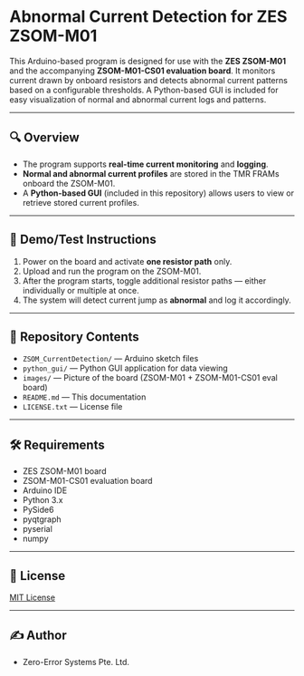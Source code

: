 # Abnormal Current Detection for ZES ZSOM-M01

This Arduino-based program is designed for use with the **ZES ZSOM-M01** and the accompanying **ZSOM-M01-CS01 evaluation board**. It monitors current drawn by onboard resistors and detects abnormal current patterns based on a configurable thresholds. A Python-based GUI is included for easy visualization of normal and abnormal current logs and patterns.

---

## 🔍 Overview

- The program supports **real-time current monitoring** and **logging**.
- **Normal and abnormal current profiles** are stored in the TMR FRAMs onboard the ZSOM-M01.
- A **Python-based GUI** (included in this repository) allows users to view or retrieve stored current profiles.

---

## 🧪 Demo/Test Instructions

1. Power on the board and activate **one resistor path** only.
2. Upload and run the program on the ZSOM-M01.
3. After the program starts, toggle additional resistor paths — either individually or multiple at once.
4. The system will detect current jump as **abnormal** and log it accordingly.

---

## 📁 Repository Contents

- `ZSOM_CurrentDetection/` — Arduino sketch files
- `python_gui/` — Python GUI application for data viewing
- `images/` — Picture of the board (ZSOM-M01 + ZSOM-M01-CS01 eval board)
- `README.md` — This documentation
- `LICENSE.txt` — License file

---

## 🛠️ Requirements

- ZES ZSOM-M01 board
- ZSOM-M01-CS01 evaluation board
- Arduino IDE
- Python 3.x
- PySide6
- pyqtgraph
- pyserial
- numpy

---

## 📜 License

[MIT License](LICENSE) 

---

## ✍️ Author

- Zero-Error Systems Pte. Ltd.
